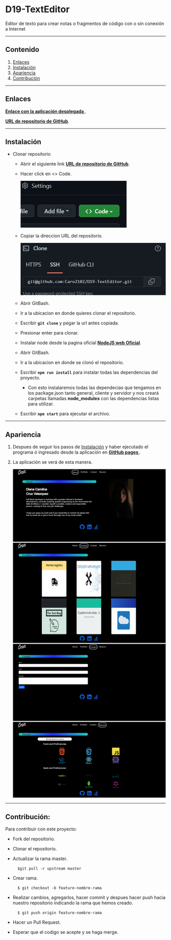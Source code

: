 # D19-TextEditor
Editor de texto para crear notas o fragmentos de código con o sin conexión a Internet


---
  ## Contenido
  1. [Enlaces](#enlaces)
  2. [Instalación](#instalación)
  3. [Apariencia](#apariencia)
  4. [Contribución](#contribución)
  
---
## Enlaces

**[Enlace con la aplicación desplegada  ](https://caro2102.github.io/react-portafolio/  "click")**.

**[URL de repositorio de GitHub](https://github.com/Caro2102/react-portafolio/tree/main "click")**.

---
  ## Instalación
- Clonar repositorio
    - Abrir el siguiente link **[URL de repositorio de GitHub](https://github.com/Caro2102/react-portafolio/tree/main "click")**.
    - Hacer click en <> Code.

        ![Captura de pantalla para clonar repositorio](./src/images/clone-repo.png)
    - Copiar la direccion URL del repositorio.

        ![Captura de pantalla para copiar direccion URL del repositorio](./src/images/cloneURL.png)
    - Abrir GitBash.
    - Ir a la ubicacion en donde quieres clonar el repositorio.
    - Escribir **`git clone`** y pegar la url antes copiada.
    - Presionar enter para clonar.
    - Instalar node desde la pagina oficial **[NodeJS web Oficial](https://nodejs.org/es/ "click")**.
    - Abrir GitBash.
    - Ir a la ubicacion en donde se clonó el repositorio.
    - Escribir **`npm run install`** para instalar todas las dependencias del proyecto.
        - Con esto instalaremos todas las dependecias que tengamos en los package.json tanto general, cliente y servidor y nos creará carpetas llamadas **node_modules** con las dependencias listas para utilizar.
    - Escribir **`npm start`** para ejecutar el archivo.

---
## Apariencia
1. Despues de seguir los pasos de [Instalación](#instalación) y haber ejecutado el programa ó ingresado desde la aplicación en **[GitHub pages ](https://caro2102.github.io/react-portafolio/  "click")**.
2. La aplicación se verá de esta manera.

    ![Captura de pantalla de la aplicación](./src/images/about.png)
    ![Captura de pantalla de la aplicación](./src/images/portfolio.png)
    ![Captura de pantalla de la aplicación](./src/images/contact.png)
    ![Captura de pantalla de la aplicación](./src/images/resume.png)




---
## Contribución:
    
  Para contribuir con este proyecto:
- Fork del repositorio.
- Clonar el  repositorio.
- Actualizar la rama master.

        $git pull -r upstream master
- Crear rama.

        $ git checkout -b feature-nombre-rama
- Realizar cambios, agregarlos, hacer commit y despues hacer push hacia nuestro repositorio indicando la rama que hemos creado.

        $ git push origin feature-nombre-rama
- Hacer un Pull Request.
- Esperar que el codigo se acepte y se haga merge.

